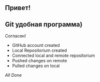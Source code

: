 ## Привет!
## Git удобная программа)
Согласен!

* GitHub account created
* Local Repositorium created
* Connected local and remote repositorium
* Pushed changes on remote
* Pulled changes on local

_All Done_ 

